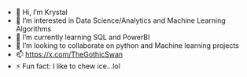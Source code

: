 - 👋 Hi, I’m Krystal
- 👀 I’m interested in Data Science/Analytics and Machine Learning Algorithms
- 🌱 I’m currently learning SQL and PowerBI
- 💞️ I’m looking to collaborate on python and Machine learning projects
- 📫 https://x.com/TheGothicSwan
- ⚡ Fun fact: I like to chew ice...lol

<!---
TheGothicSwan/TheGothicSwan is a ✨ special ✨ repository because its `README.md` (this file) appears on your GitHub profile.
You can click the Preview link to take a look at your changes.
--->
